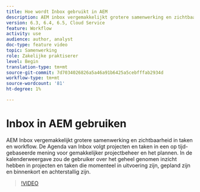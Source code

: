 ```yaml
---
title: Hoe wordt Inbox gebruikt in AEM
description: AEM inbox vergemakkelijkt grotere samenwerking en zichtbaarheid in taken en werkschema.
version: 6.3, 6.4, 6.5, Cloud Service
feature: Workflow
activity: use
audience: author, analyst
doc-type: feature video
topic: Samenwerking
role: Zakelijke praktiserer
level: Begin
translation-type: tm+mt
source-git-commit: 7d7034026826a5a46a91b6425a5cebfffab2934d
workflow-type: tm+mt
source-wordcount: '81'
ht-degree: 1%

---
```



# Inbox in AEM gebruiken

AEM Inbox vergemakkelijkt grotere samenwerking en zichtbaarheid in taken en workflow. De Agenda van Inbox volgt projecten en taken in een op tijd-gebaseerde mening voor gemakkelijker projectbeheer en het plannen. In de kalenderweergave zou de gebruiker over het geheel genomen inzicht hebben in projecten en taken die momenteel in uitvoering zijn, gepland zijn en binnenkort en achterstallig zijn.

>[!VIDEO](https://video.tv.adobe.com/v/16827/?quality=12&learn=on)
